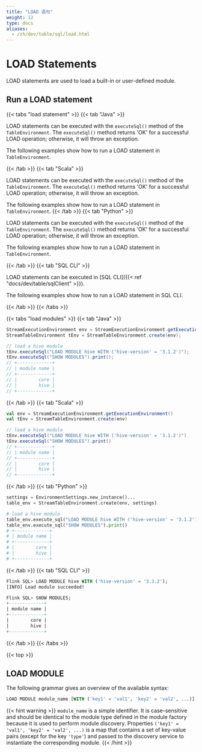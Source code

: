 ```yaml
---
title: "LOAD 语句"
weight: 12
type: docs
aliases:
  - /zh/dev/table/sql/load.html
---
```

<!--
Licensed to the Apache Software Foundation (ASF) under one
or more contributor license agreements.  See the NOTICE file
distributed with this work for additional information
regarding copyright ownership.  The ASF licenses this file
to you under the Apache License, Version 2.0 (the
"License"); you may not use this file except in compliance
with the License.  You may obtain a copy of the License at

  http://www.apache.org/licenses/LICENSE-2.0

Unless required by applicable law or agreed to in writing,
software distributed under the License is distributed on an
"AS IS" BASIS, WITHOUT WARRANTIES OR CONDITIONS OF ANY
KIND, either express or implied.  See the License for the
specific language governing permissions and limitations
under the License.
-->

# LOAD Statements

LOAD statements are used to load a built-in or user-defined module.

## Run a LOAD statement

{{< tabs "load statement" >}}
{{< tab "Java" >}}

LOAD statements can be executed with the `executeSql()` method of the `TableEnvironment`. The `executeSql()` method returns 'OK' for a successful LOAD operation; otherwise, it will throw an exception.

The following examples show how to run a LOAD statement in `TableEnvironment`.

{{< /tab >}}
{{< tab "Scala" >}}

LOAD statements can be executed with the `executeSql()` method of the `TableEnvironment`. The `executeSql()` method returns 'OK' for a successful LOAD operation; otherwise, it will throw an exception.

The following examples show how to run a LOAD statement in `TableEnvironment`.
{{< /tab >}}
{{< tab "Python" >}}

LOAD statements can be executed with the `executeSql()` method of the `TableEnvironment`. The `executeSql()` method returns 'OK' for a successful LOAD operation; otherwise, it will throw an exception.

The following examples show how to run a LOAD statement in `TableEnvironment`.

{{< /tab >}}
{{< tab "SQL CLI" >}}

LOAD statements can be executed in [SQL CLI]({{< ref "docs/dev/table/sqlClient" >}}).

The following examples show how to run a LOAD statement in SQL CLI.

{{< /tab >}}
{{< /tabs >}}

{{< tabs "load modules" >}}
{{< tab "Java" >}}
```java
StreamExecutionEnvironment env = StreamExecutionEnvironment.getExecutionEnvironment();
StreamTableEnvironment tEnv = StreamTableEnvironment.create(env);

// load a hive module
tEnv.executeSql("LOAD MODULE hive WITH ('hive-version' = '3.1.2')");
tEnv.executeSql("SHOW MODULES").print();
// +-------------+
// | module name |
// +-------------+
// |        core |
// |        hive |
// +-------------+

```
{{< /tab >}}
{{< tab "Scala" >}}
```scala
val env = StreamExecutionEnvironment.getExecutionEnvironment()
val tEnv = StreamTableEnvironment.create(env)

// load a hive module
tEnv.executeSql("LOAD MODULE hive WITH ('hive-version' = '3.1.2')")
tEnv.executeSql("SHOW MODULES").print()
// +-------------+
// | module name |
// +-------------+
// |        core |
// |        hive |
// +-------------+

```
{{< /tab >}}
{{< tab "Python" >}}
```python
settings = EnvironmentSettings.new_instance()...
table_env = StreamTableEnvironment.create(env, settings)

# load a hive module
table_env.execute_sql("LOAD MODULE hive WITH ('hive-version' = '3.1.2')")
table_env.execute_sql("SHOW MODULES").print()
# +-------------+
# | module name |
# +-------------+
# |        core |
# |        hive |
# +-------------+

```
{{< /tab >}}
{{< tab "SQL CLI" >}}
```sql
Flink SQL> LOAD MODULE hive WITH ('hive-version' = '3.1.2');
[INFO] Load module succeeded!

Flink SQL> SHOW MODULES;
+-------------+
| module name |
+-------------+
|        core |
|        hive |
+-------------+

```
{{< /tab >}}
{{< /tabs >}}

{{< top >}}

## LOAD MODULE

The following grammar gives an overview of the available syntax:
```sql
LOAD MODULE module_name [WITH ('key1' = 'val1', 'key2' = 'val2', ...)]
```
{{< hint warning >}}
`module_name` is a simple identifier. It is case-sensitive and should be identical to the module type defined in the module factory because it is used to perform module discovery.
Properties `('key1' = 'val1', 'key2' = 'val2', ...)` is a map that contains a set of key-value pairs (except for the key `'type'`) and passed to the discovery service to instantiate the corresponding module.
{{< /hint >}}
